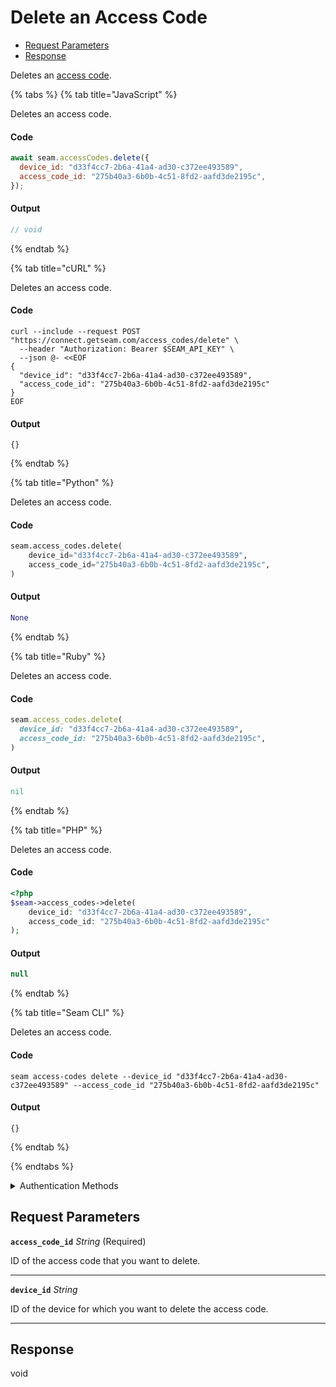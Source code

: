 # Delete an Access Code

- [Request Parameters](#request-parameters)
- [Response](#response)

Deletes an [access code](https://docs.seam.co/latest/capability-guides/smart-locks/access-codes).


{% tabs %}
{% tab title="JavaScript" %}

Deletes an access code.

#### Code

```javascript
await seam.accessCodes.delete({
  device_id: "d33f4cc7-2b6a-41a4-ad30-c372ee493589",
  access_code_id: "275b40a3-6b0b-4c51-8fd2-aafd3de2195c",
});
```

#### Output

```javascript
// void
```
{% endtab %}

{% tab title="cURL" %}

Deletes an access code.

#### Code

```curl
curl --include --request POST "https://connect.getseam.com/access_codes/delete" \
  --header "Authorization: Bearer $SEAM_API_KEY" \
  --json @- <<EOF
{
  "device_id": "d33f4cc7-2b6a-41a4-ad30-c372ee493589",
  "access_code_id": "275b40a3-6b0b-4c51-8fd2-aafd3de2195c"
}
EOF
```

#### Output

```curl
{}
```
{% endtab %}

{% tab title="Python" %}

Deletes an access code.

#### Code

```python
seam.access_codes.delete(
    device_id="d33f4cc7-2b6a-41a4-ad30-c372ee493589",
    access_code_id="275b40a3-6b0b-4c51-8fd2-aafd3de2195c",
)
```

#### Output

```python
None
```
{% endtab %}

{% tab title="Ruby" %}

Deletes an access code.

#### Code

```ruby
seam.access_codes.delete(
  device_id: "d33f4cc7-2b6a-41a4-ad30-c372ee493589",
  access_code_id: "275b40a3-6b0b-4c51-8fd2-aafd3de2195c",
)
```

#### Output

```ruby
nil
```
{% endtab %}

{% tab title="PHP" %}

Deletes an access code.

#### Code

```php
<?php
$seam->access_codes->delete(
    device_id: "d33f4cc7-2b6a-41a4-ad30-c372ee493589",
    access_code_id: "275b40a3-6b0b-4c51-8fd2-aafd3de2195c"
);
```

#### Output

```php
null
```
{% endtab %}

{% tab title="Seam CLI" %}

Deletes an access code.

#### Code

```seam_cli
seam access-codes delete --device_id "d33f4cc7-2b6a-41a4-ad30-c372ee493589" --access_code_id "275b40a3-6b0b-4c51-8fd2-aafd3de2195c"
```

#### Output

```seam_cli
{}
```
{% endtab %}

{% endtabs %}


<details>

<summary>Authentication Methods</summary>

- API key
- Client session token
- Personal access token
  <br>Must also include the `seam-workspace` header in the request.

To learn more, see [Authentication](https://docs.seam.co/latest/api/authentication).
</details>

## Request Parameters

**`access_code_id`** *String* (Required)

ID of the access code that you want to delete.

---

**`device_id`** *String*

ID of the device for which you want to delete the access code.

---


## Response

void
